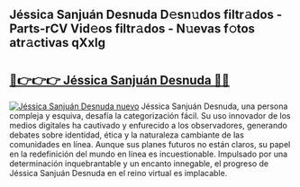 ## Jéssica Sanjuán Desnuda D𝚎sn𝚞dos filtr𝚊dos - Parts-rCV Vid𝚎os filtr𝚊dos - N𝚞evas f𝚘tos atr𝚊ctivas qXxlg

# <h2><a href="http://mbaj14.tromn.icu/?c=J%c3%a9ssica+Sanju%c3%a1n+Desnuda">🔗👉👉👉 Jéssica Sanjuán Desnuda 🔗🔗</a></h2>

[![Jéssica Sanjuán Desnuda nuevo](https://i.imgur.com/pEAQMta.gif)](http://mbaj14.tromn.icu/?c=J%c3%a9ssica+Sanju%c3%a1n+Desnuda)
Jéssica Sanjuán Desnuda, una persona compleja y esquiva, desafía la categorización fácil. Su uso innovador de los medios digitales ha cautivado y enfurecido a los observadores, generando debates sobre identidad, ética y la naturaleza cambiante de las comunidades en línea. Aunque sus planes futuros no están claros, su papel en la redefinición del mundo en línea es incuestionable. Impulsado por una determinación inquebrantable y un encanto innegable, el progreso de Jéssica Sanjuán Desnuda en el reino virtual es implacable.
